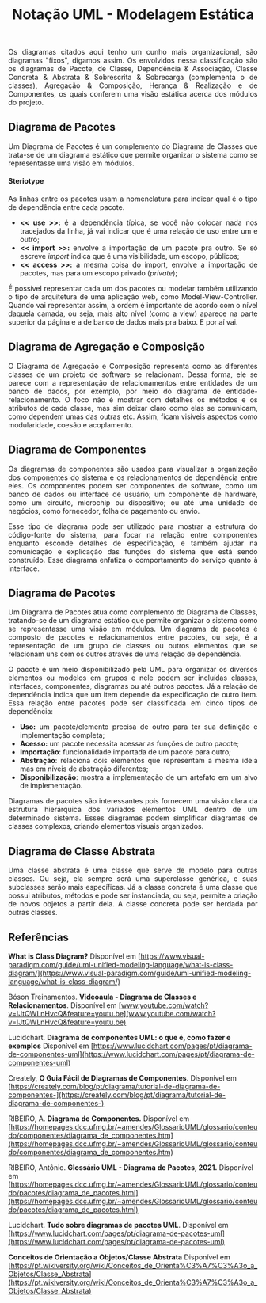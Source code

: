 # <center> Notação UML - Modelagem Estática
<br>
<div align="justify">

Os diagramas citados aqui tenho um cunho mais organizacional, são diagramas "fixos", digamos assim. Os envolvidos nessa classificação são os diagramas de Pacote, de Classe, Dependência & Associação, Classe Concreta & Abstrata & Sobrescrita & Sobrecarga (complementa o de classes), Agregação & Composição, Herança & Realização e de Componentes, os quais conferem uma visão estática acerca dos módulos do projeto. 

## Diagrama de Pacotes

Um Diagrama de Pacotes é um complemento do Diagrama de Classes que trata-se de um diagrama estático que permite organizar o sistema como se representasse uma visão em módulos.

#### Steriotype
As linhas entre os pacotes usam a nomenclatura para indicar qual é o tipo de dependência entre cada pacote.
- **<< use >>:** é a dependência típica, se você não colocar nada nos tracejados da linha, já vai indicar que é uma relação de uso entre um e outro;
- **<< import >>:** envolve a importação de um pacote pra outro. Se só escreve *import* indica que é uma visibilidade, um escopo, públicos;
- **<< access >>:** a mesma coisa do import, envolve a importação de pacotes, mas para um escopo privado (*private*);

É possível representar cada um dos pacotes ou modelar também utilizando o tipo de arquitetura de uma aplicação web, como Model-View-Controller. Quando vai representar assim, a ordem é importante de acordo com o nível daquela camada, ou seja, mais alto nível (como a view) aparece na parte superior da página e a de banco de dados mais pra baixo. E por aí vai.

## Diagrama de Agregação e Composição 

O Diagrama de Agregação e Composição representa como as diferentes classes de um projeto de software se relacionam. Dessa forma, ele se parece com a representação de relacionamentos entre entidades de um banco de dados, por exemplo, por meio do diagrama de entidade-relacionamento. O foco não é mostrar com detalhes os métodos e os atributos de cada classe, mas sim deixar claro como elas se comunicam, como dependem umas das outras etc. Assim, ficam visíveis aspectos como modularidade, coesão e acoplamento.

## Diagrama de Componentes

Os diagramas de componentes são usados para visualizar a organização dos componentes do sistema e os relacionamentos de dependência entre eles. Os componentes podem ser componentes de software, como um banco de dados ou interface de usuário; um componente de hardware, como um circuito, microchip ou dispositivo; ou até uma unidade de negócios, como fornecedor, folha de pagamento ou envio.

Esse tipo de diagrama pode ser utilizado para mostrar a estrutura do código-fonte do sistema, para focar na relação entre componentes enquanto esconde detalhes de especificação, e também ajudar na comunicação e explicação das funções do sistema que está sendo construído. Esse diagrama enfatiza o comportamento do serviço quanto à interface.

## Diagrama de Pacotes

Um Diagrama de Pacotes atua como complemento do Diagrama de Classes, tratando-se de um diagrama estático que permite organizar o sistema como se representasse uma visão em módulos. Um diagrama de pacotes é composto de pacotes e relacionamentos entre pacotes, ou seja, é a representação de um grupo de classes ou outros elementos que se relacionam uns com os outros através de uma relação de dependência.

O pacote é um meio disponibilizado pela UML para organizar os diversos elementos ou modelos em grupos e nele podem ser incluídas classes, interfaces, componentes, diagramas ou até outros pacotes. Já a relação de dependência indica que um item depende da especificação de outro item. Essa relação entre pacotes pode ser classificada em cinco tipos de dependência:

* **Uso:** um pacote/elemento precisa de outro para ter sua definição e implementação completa;
* **Acesso:** um pacote necessita acessar as funções de outro pacote;
* **Importação**: funcionalidade importada de um pacote para outro;
* **Abstração**: relaciona dois elementos que representam a mesma ideia mas em níveis de abstração diferentes;
* **Disponibilização**: mostra a implementação de um artefato em um alvo de implementação.


Diagramas de pacotes são interessantes pois fornecem uma visão clara da estrutura hierárquica dos variados elementos UML dentro de um determinado sistema. Esses diagramas podem simplificar diagramas de classes complexos, criando elementos visuais organizados.

## Diagrama de Classe Abstrata

Uma classe abstrata é uma classe que serve de modelo para outras classes. Ou seja, ela sempre será uma superclasse genérica, e suas subclasses serão mais específicas.
Já a classe concreta é uma classe que possui atributos, métodos e pode ser instanciada, ou seja, permite a criação de novos objetos a partir dela. A classe concreta pode ser herdada por outras classes.

</div>

## Referências

**What is Class Diagram?** Disponível em [https://www.visual-paradigm.com/guide/uml-unified-modeling-language/what-is-class-diagram/](https://www.visual-paradigm.com/guide/uml-unified-modeling-language/what-is-class-diagram/)

Bóson Treinamentos. **Videoaula - Diagrama de Classes e Relacionamentos**. Disponível em [www.youtube.com/watch?v=IJtQWLnHvcQ&feature=youtu.be](www.youtube.com/watch?v=IJtQWLnHvcQ&feature=youtu.be)

Lucidchart. **Diagrama de componentes UML: o que é, como fazer e exemplos** Disponível em [https://www.lucidchart.com/pages/pt/diagrama-de-componentes-uml](https://www.lucidchart.com/pages/pt/diagrama-de-componentes-uml)

Creately, **O Guia Fácil de Diagramas de Componentes**. Disponível em [https://creately.com/blog/pt/diagrama/tutorial-de-diagrama-de-componentes-](https://creately.com/blog/pt/diagrama/tutorial-de-diagrama-de-componentes-)

RIBEIRO, A. **Diagrama de Componentes.** Disponível em [https://homepages.dcc.ufmg.br/~amendes/GlossarioUML/glossario/conteudo/componentes/diagrama_de_componentes.htm](https://homepages.dcc.ufmg.br/~amendes/GlossarioUML/glossario/conteudo/componentes/diagrama_de_componentes.htm)

RIBEIRO, Antônio. **Glossário UML - Diagrama de Pacotes, 2021.** Disponível em [https://homepages.dcc.ufmg.br/~amendes/GlossarioUML/glossario/conteudo/pacotes/diagrama_de_pacotes.html](https://homepages.dcc.ufmg.br/~amendes/GlossarioUML/glossario/conteudo/pacotes/diagrama_de_pacotes.html)

Lucidchart. **Tudo sobre diagramas de pacotes UML**. Disponível em [https://www.lucidchart.com/pages/pt/diagrama-de-pacotes-uml](https://www.lucidchart.com/pages/pt/diagrama-de-pacotes-uml)

**Conceitos de Orientação a Objetos/Classe Abstrata** Disponível em [https://pt.wikiversity.org/wiki/Conceitos_de_Orienta%C3%A7%C3%A3o_a_Objetos/Classe_Abstrata](https://pt.wikiversity.org/wiki/Conceitos_de_Orienta%C3%A7%C3%A3o_a_Objetos/Classe_Abstrata)